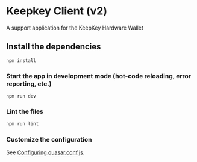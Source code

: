 # Keepkey Client (v2)

A support application for the KeepKey Hardware Wallet

## Install the dependencies
```bash
npm install
```

### Start the app in development mode (hot-code reloading, error reporting, etc.)
```bash
npm run dev
```

### Lint the files
```bash
npm run lint
```

### Customize the configuration
See [Configuring quasar.conf.js](https://quasar.dev/quasar-cli/quasar-conf-js).
